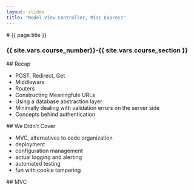 ```yaml
---
layout: slides
title: "Model View Controller, Misc Express"
---
```

<section markdown="block" class="intro-slide">
# {{ page.title }}

### {{ site.vars.course_number}}-{{ site.vars.course_section }}

<p><small></small></p>
</section>
<section markdown="block">
## Recap

* POST, Redirect, Get
* Middleware
* Routers
* Constructing Meaningfule URLs
* Using a database abstraction layer
* Minimally dealing with validation errors on the server side
* Concepts behind authentication

</section>
<section markdown="block">
## We Didn't Cover

* MVC, alternatives to code organization
* deployment
* configuration management
* actual logging and alerting
* automated testing
* fun with cookie tampering
</section>

<section markdown="block">
## MVC

</section>
